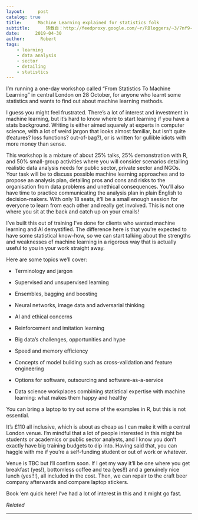 ```yaml
---
layout:     post
catalog: true
title:      Machine Learning explained for statistics folk
subtitle:      转载自：http://feedproxy.google.com/~r/RBloggers/~3/7nf9-VSGgqI/
date:      2019-04-30
author:      Robert
tags:
    - learning
    - data analysis
    - sector
    - detailing
    - statistics
---
```






I’m running a one-day workshop called “From Statistics To Machine Learning” in central London on 28 October, for anyone who learnt some statistics and wants to find out about machine learning methods.

I guess you might feel frustrated. There’s a lot of interest and investment in machine learning, but it’s hard to know where to start learning if you have a stats background. Writing is either aimed squarely at experts in computer science, with a lot of weird jargon that looks almost familiar, but isn’t quite (features? loss functions? out-of-bag?), or is written for gullible idiots with more money than sense.

This workshop is a mixture of about 25% talks, 25% demonstration with R, and 50% small-group activities where you will consider scenarios detailing realistic data analysis needs for public sector, private sector and NGOs. Your task will be to discuss possible machine learning approaches and to propose an analysis plan, detailing pros and cons and risks to the organisation from data problems and unethical consequences. You’ll also have time to practice communicating the analysis plan in plain English to decision-makers. With only 18 seats, it’ll be a small enough session for everyone to learn from each other and really get involved. This is not one where you sit at the back and catch up on your emails!

I’ve built this out of training I’ve done for clients who wanted machine learning and AI demystified. The difference here is that you’re expected to have some statistical know-how, so we can start talking about the strengths and weaknesses of machine learning in a rigorous way that is actually useful to you in your work straight away.

Here are some topics we’ll cover:

- Terminology and jargon

- Supervised and unsupervised learning

- Ensembles, bagging and boosting

- Neural networks, image data and adversarial thinking

- AI and ethical concerns

- Reinforcement and imitation learning

- Big data’s challenges, opportunities and hype

- Speed and memory efficiency

- Concepts of model building such as cross-validation and feature engineering

- Options for software, outsourcing and software-as-a-service

- Data science workplaces combining statistical expertise with machine learning: what makes them happy and healthy


You can bring a laptop to try out some of the examples in R, but this is not essential.

It’s £110 all inclusive, which is about as cheap as I can make it with a central London venue. I’m mindful that a lot of people interested in this might be students or academics or public sector analysts, and I know you don’t exactly have big training budgets to dip into. Having said that, you can haggle with me if you’re a self-funding student or out of work or whatever.

Venue is TBC but I’ll confirm soon. If I get my way it’ll be one where you get breakfast (yes!), bottomless coffee and tea (yes!!) and a genuinely nice lunch (yes!!!), all included in the cost. Then, we can repair to the craft beer company afterwards and compare laptop stickers.

Book ’em quick here! I’ve had a lot of interest in this and it might go fast.


*Related*








---
